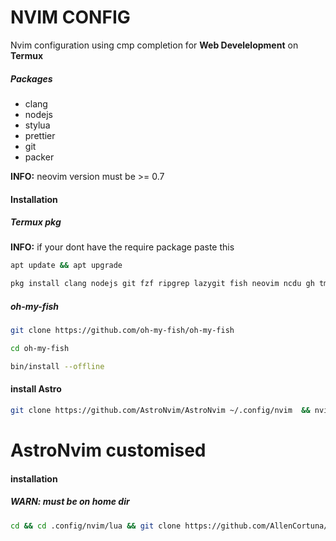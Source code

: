 # NVIM CONFIG

Nvim configuration using cmp completion for **Web Develelopment** on **Termux**

##### Packages

- clang
- nodejs
- stylua
- prettier
- git
- packer

**INFO:** neovim version must be >= 0.7

#### Installation

##### Termux pkg

**INFO:** if your dont have the require package paste this

```sh
apt update && apt upgrade
```

```sh
pkg install clang nodejs git fzf ripgrep lazygit fish neovim ncdu gh tmux
```

##### oh-my-fish

```sh
git clone https://github.com/oh-my-fish/oh-my-fish
```

```sh
cd oh-my-fish
```

```sh
bin/install --offline
```

<!-- ##### Code Formater -->
<!---->
<!-- ```sh -->
<!-- npm i -g prettier surge -->
<!-- ``` -->

#### install Astro

```sh
git clone https://github.com/AstroNvim/AstroNvim ~/.config/nvim  && nvim +PackerSync

```

# AstroNvim customised

#### installation

##### WARN: must be on home dir

```sh
cd && cd .config/nvim/lua && git clone https://github.com/AllenCortuna/astro && mv astro user
```
